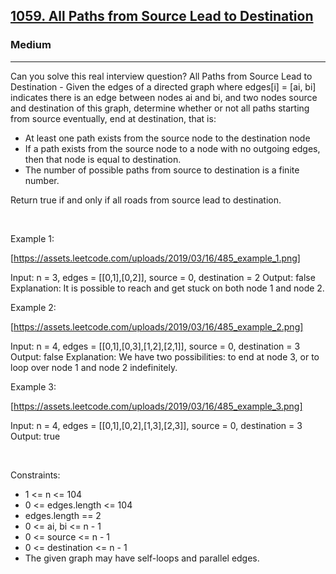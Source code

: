 <h2><a href="https://leetcode.com/problems/all-paths-from-source-lead-to-destination/">1059. All Paths from Source Lead to Destination</a></h2><h3>Medium</h3><hr>Can you solve this real interview question? All Paths from Source Lead to Destination - Given the edges of a directed graph where edges[i] = [ai, bi] indicates there is an edge between nodes ai and bi, and two nodes source and destination of this graph, determine whether or not all paths starting from source eventually, end at destination, that is:

 * At least one path exists from the source node to the destination node
 * If a path exists from the source node to a node with no outgoing edges, then that node is equal to destination.
 * The number of possible paths from source to destination is a finite number.

Return true if and only if all roads from source lead to destination.

 

Example 1:

[https://assets.leetcode.com/uploads/2019/03/16/485_example_1.png]


Input: n = 3, edges = [[0,1],[0,2]], source = 0, destination = 2
Output: false
Explanation: It is possible to reach and get stuck on both node 1 and node 2.


Example 2:

[https://assets.leetcode.com/uploads/2019/03/16/485_example_2.png]


Input: n = 4, edges = [[0,1],[0,3],[1,2],[2,1]], source = 0, destination = 3
Output: false
Explanation: We have two possibilities: to end at node 3, or to loop over node 1 and node 2 indefinitely.


Example 3:

[https://assets.leetcode.com/uploads/2019/03/16/485_example_3.png]


Input: n = 4, edges = [[0,1],[0,2],[1,3],[2,3]], source = 0, destination = 3
Output: true


 

Constraints:

 * 1 <= n <= 104
 * 0 <= edges.length <= 104
 * edges.length == 2
 * 0 <= ai, bi <= n - 1
 * 0 <= source <= n - 1
 * 0 <= destination <= n - 1
 * The given graph may have self-loops and parallel edges.